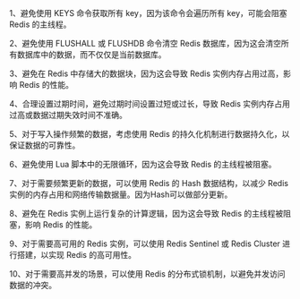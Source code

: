 1、避免使用 KEYS 命令获取所有 key，因为该命令会遍历所有 key，可能会阻塞 Redis 的主线程。  

2、避免使用 FLUSHALL 或 FLUSHDB 命令清空 Redis 数据库，因为这会清空所有数据库中的数据，而不仅仅是当前数据库。  

3、避免在 Redis 中存储大的数据块，因为这会导致 Redis 实例内存占用过高，影响 Redis 的性能。  

4、合理设置过期时间，避免过期时间设置过短或过长，导致 Redis 实例内存占用过高或数据过期失效时间不准确。  

5、对于写入操作频繁的数据，考虑使用 Redis 的持久化机制进行数据持久化，以保证数据的可靠性。  

6、避免使用 Lua 脚本中的无限循环，因为这会导致 Redis 的主线程被阻塞。  

7、对于需要频繁更新的数据，可以使用 Redis 的 Hash 数据结构，以减少 Redis 实例的内存占用和网络传输数据量。因为Hash可以做部分更新。  

8、避免在 Redis 实例上运行复杂的计算逻辑，因为这会导致 Redis 的主线程被阻塞，影响 Redis 的性能。  

9、对于需要高可用的 Redis 实例，可以使用 Redis Sentinel 或 Redis Cluster 进行搭建，以实现 Redis 的高可用性。  

10、对于需要高并发的场景，可以使用 Redis 的分布式锁机制，以避免并发访问数据的冲突。 